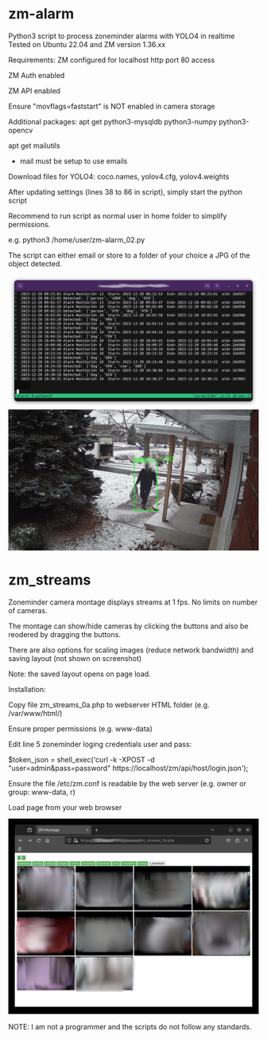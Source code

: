# zm-alarm
Python3 script to process zoneminder alarms with YOLO4 in realtime
Tested on Ubuntu 22.04 and ZM version 1.36.xx

Requirements:
ZM configured for localhost http port 80 access

ZM Auth enabled

ZM API enabled

Ensure "movflags=faststart" is NOT enabled in camera storage
   
Additional packages:
apt get python3-mysqldb python3-numpy python3-opencv

apt get mailutils 

* mail must be setup to use emails

Download files for YOLO4: coco.names, yolov4.cfg, yolov4.weights

After updating settings (lines 38 to 86 in script), simply start the python script

Recommend to run script as normal user in home folder to simplify permissions.

e.g. python3 /home/user/zm-alarm_02.py

The script can either email or store to a folder of your choice a JPG of the object detected.


![Screenshot](Screenshot1.png) ![Screenshot](screenshot1a.jpg)

# zm_streams
Zoneminder camera montage displays streams at 1 fps. No limits on number of cameras.

The montage can show/hide cameras  by clicking the buttons and also be reodered by dragging the buttons.

There are also options for scaling images (reduce network bandwidth) and saving layout (not shown on screenshot)

Note: the saved layout opens on page load.

Installation:

Copy file zm_streams_0a.php to webserver HTML folder (e.g. /var/www/html/)

Ensure proper permissions (e.g. www-data)

Edit line 5 zoneminder loging credentials user and pass: 

$token_json = shell_exec('curl -k -XPOST -d "user=admin&pass=password" https://localhost/zm/api/host/login.json');

Ensure the file /etc/zm.conf is readable by the web server (e.g. owner or group: www-data, r)

Load page from your web browser

![Screenshot](Screenshot2.jpg)

NOTE: I am not a programmer and the scripts do not follow any standards.

